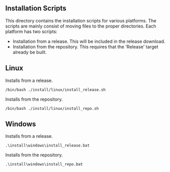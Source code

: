 ## Installation Scripts
This directory contains the installation scripts for various platforms. The
scripts are mainly consist of moving files to the proper directories. Each
platform has two scripts:
- Installation from a release. This will be included in the release download.
- Installation from the repository. This requires that the 'Release' target
  already be built.

## Linux
Installs from a release.
```
/bin/bash ./install/linux/install_release.sh
```

Installs from the repository.
```
/bin/bash ./install/linux/install_repo.sh
```

## Windows
Installs from a release.
```
.\install\windows\install_release.bat
```

Installs from the repository.
```
.\install\windows\install_repo.bat
```


